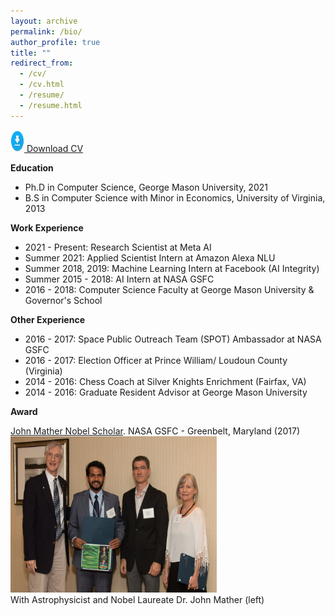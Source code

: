 ```yaml
---
layout: archive
permalink: /bio/
author_profile: true
title: ""
redirect_from: 
  - /cv/
  - /cv.html
  - /resume/
  - /resume.html
---
```

[<img src='/images/download2.png' width="22" height="35"> Download CV](http://jitinkrishnan.github.io/files/Krishnan_CV.pdf)


**Education**

* Ph.D in Computer Science, George Mason University, 2021
* B.S in Computer Science with Minor in Economics, University of Virginia, 2013


**Work Experience**

* 2021 - Present: Research Scientist at Meta AI
* Summer 2021: Applied Scientist Intern at Amazon Alexa NLU
* Summer 2018, 2019: Machine Learning Intern at Facebook (AI Integrity)
* Summer 2015 - 2018: AI Intern at NASA GSFC
* 2016 - 2018: Computer Science Faculty at George Mason University & Governor's School


**Other Experience**

* 2016 - 2017: Space Public Outreach Team (SPOT) Ambassador at NASA GSFC
* 2016 - 2017: Election Officer at Prince William/ Loudoun County (Virginia)
* 2014 - 2016: Chess Coach at Silver Knights Enrichment (Fairfax, VA)
* 2014 - 2016: Graduate Resident Advisor at George Mason University



**Award**

[John Mather Nobel Scholar](https://spacegrant.org/programs/john-mather/john-mather-2017/). NASA GSFC - Greenbelt, Maryland (2017)\
<img src='/images/jmns.jpg' width="330" height="250">\
With Astrophysicist and Nobel Laureate Dr. John Mather (left)
